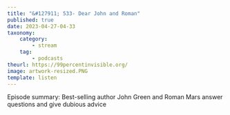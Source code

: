 ```yaml
---
title: "&#127911; 533- Dear John and Roman"
published: true
date: 2023-04-27-04-33
taxonomy:
    category:
        - stream
    tag:
        - podcasts
theurl: https://99percentinvisible.org/
image: artwork-resized.PNG
template: listen
---
```


Episode summary: Best-selling author John Green and Roman Mars answer questions and give dubious advice
